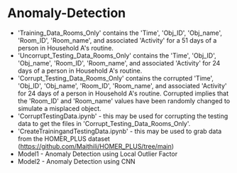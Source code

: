 # Anomaly-Detection

- 'Training_Data_Rooms_Only' contains the 'Time', 'Obj_ID', 'Obj_name', 'Room_ID', 'Room_name', and associated 'Activity' for a 51 days of a person in Household A's routine.
- 'Uncorrupt_Testing_Data_Rooms_Only' contains the 'Time', 'Obj_ID', 'Obj_name', 'Room_ID', 'Room_name', and associated 'Activity' for 24 days of a person in Household A's routine.
-  'Corrupt_Testing_Data_Rooms_Only' contains the corrupted 'Time', 'Obj_ID', 'Obj_name', 'Room_ID', 'Room_name', and associated 'Activity' for 24 days of a person in Household A's routine. Corrupted implies that the 'Room_ID' and 'Room_name' values have been randomly changed to simulate a misplaced object.
-  'CorruptTestingData.ipynb' - this may be used for corrupting the testing data to get the files in 'Corrupt_Testing_Data_Rooms_Only'.
-  'CreateTrainingandTestingData.ipynb' - this may be used to grab data from the HOMER_PLUS dataset (https://github.com/Maithili/HOMER_PLUS/tree/main)
- Model1 - Anomaly Detection using Local Outlier Factor
- Model2 - Anomaly Detection using CNN
